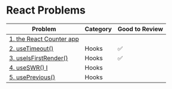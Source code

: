 # React Problems

| Problem                                                | Category | Good to Review |
| ------------------------------------------------------ | -------- | -------------- |
| [1. the React Counter app](1.the-react-counter-app.md) |          |                |
| [2. useTimeout()](2.useTimeout.md)                     | Hooks    | ✅             |
| [3. useIsFirstRender()](3.useIsFirstRender.md)         | Hooks    | ✅             |
| [4. useSWR() I](4.useSWR-I.md)                         | Hooks    |                |
| [5. usePrevious()](5.usePrevious.md)                   | Hooks    |                |
